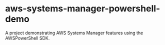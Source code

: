 # aws-systems-manager-powershell-demo
A project demonstrating AWS Systems Manager features using the AWSPowerShell SDK.
